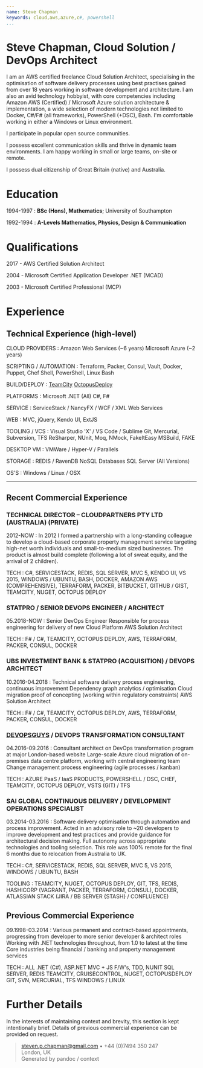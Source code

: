 ```yaml
---
name: Steve Chapman
keywords: cloud,aws,azure,c#, powershell
...
```


# Steve Chapman, Cloud Solution / DevOps Architect

I am an AWS certified freelance Cloud Solution Architect, specialising in the optimisation of software delivery processes using best practises gained from over 18 years working in software development and architecture.  I am also an avid technology hobbyist, with core competencies including Amazon AWS (Certified) / Microsoft Azure solution architecture & implementation, a wide selection of modern technologies not limited to Docker, C#/F# (all frameworks), PowerShell (+DSC), Bash.  I'm comfortable working in either a Windows or Linux environment.

I participate in popular open source communities.

I possess excellent communication skills and thrive in dynamic team environments.  I am happy working in small or large teams, on-site or remote.

I possess dual citizenship of Great Britain (native) and Australia.

# Education

1994-1997 : **BSc (Hons), Mathematics**; University of Southampton

1992-1994 : **A-Levels Mathematics, Physics, Design & Communication**

# Qualifications

2017 - AWS Certified Solution Architect

2004 - Microsoft Certified Application Developer .NET (MCAD)

2003 - Microsoft Certified Professional (MCP)

# Experience

## Technical Experience (high-level)

CLOUD PROVIDERS
:   Amazon Web Services (~6 years)
    Microsoft Azure (~2 years)

SCRIPTING / AUTOMATION
:   Terraform, Packer, Consul, Vault, Docker, Puppet, Chef
    Shell, PowerShell, Linux Bash

BUILD/DEPLOY
:   [TeamCity](https://www.jetbrains.com/teamcity/)
    [OctopusDeploy](https://octopus.com/)

PLATFORMS
:   Microsoft .NET (All)
    C#, F#

SERVICE
:   ServiceStack / NancyFX / WCF / XML Web Services

WEB
:   MVC, jQuery, Kendo UI, ExtJS

TOOLING / VCS
:   Visual Studio 'X' / VS Code / Sublime
    Git, Mercurial, Subversion, TFS
    ReSharper, NUnit, Moq, NMock, FakeItEasy
    MSBuild, FAKE

DESKTOP VM
:   VMWare / Hyper-V / Parallels

STORAGE
:   REDIS / RavenDB NoSQL Databases
    SQL Server (All Versions)

OS'S
:   Windows / Linux / OSX

---

## Recent Commercial Experience

### TECHNICAL DIRECTOR – CLOUDPARTNERS PTY LTD (AUSTRALIA) (PRIVATE)

2012-NOW
:   In 2012 I formed a partnership with a long-standing colleague to develop a cloud-based corporate property management service targeting high-net worth individuals and small-to-medium sized businesses.  The product is almost build complete (following a lot of sweat equity, and the arrival of 2 children).

TECH
:   C#, SERVICESTACK, REDIS, SQL SERVER, MVC 5, KENDO UI, VS 2015, WINDOWS / UBUNTU, BASH, DOCKER, AMAZON AWS (COMPREHENSIVE), TERRAFORM, PACKER, BITBUCKET, GITHUB / GIST, TEAMCITY, NUGET, OCTOPUS DEPLOY

### STATPRO / SENIOR DEVOPS ENGINEER / ARCHITECT

05.2018-NOW
:   Senior DevOps Engineer
    Responsible for process engineering for delivery of new Cloud Platform
    AWS Solution Architect 

TECH
:   F# / C#, TEAMCITY, OCTOPUS DEPLOY, AWS, TERRAFORM, PACKER, CONSUL, DOCKER

### UBS INVESTMENT BANK & STATPRO (ACQUISITION) / DEVOPS ARCHITECT

10.2016-04.2018
:   Technical software delivery process engineering, continuous improvement
    Dependency graph analytics / optimisation
    Cloud migration proof of concepting (working within regulatory constraints)
    AWS Solution Architect 

TECH
:   F# / C#, TEAMCITY, OCTOPUS DEPLOY, AWS, TERRAFORM, PACKER, CONSUL, DOCKER

### [DEVOPSGUYS](https://www.devopsguys.com) / DEVOPS TRANSFORMATION CONSULTANT

04.2016-09.2016
:   Consultant architect on DevOps transformation program at major London-based website
    Large-scale Azure cloud migration of on-premises data centre platform, working with central engineering team
    Change management process engineering (agile processes / kanban)

TECH
:   AZURE PaaS / IaaS PRODUCTS, POWERSHELL / DSC, CHEF, TEAMCITY, OCTOPUS DEPLOY, VSTS (GIT) / TFS

### SAI GLOBAL CONTINUOUS DELIVERY / DEVELOPMENT OPERATIONS SPECIALIST

03.2014-03.2016
:   Software delivery optimisation through automation and process improvement.  Acted in an advisory role to ~20 developers to improve development and test practices and provide guidance for architectural decision making.  Full autonomy across appropriate technologies and tooling selection.
    This role was 100% remote for the final 6 months due to relocation from Australia to UK.

TECH
:   C#, SERVICESTACK, REDIS, SQL SERVER, MVC 5, VS 2015, WINDOWS / UBUNTU, BASH

TOOLING
:   TEAMCITY, NUGET, OCTOPUS DEPLOY, GIT, TFS, REDIS, HASHICORP (VAGRANT, PACKER, TERRAFORM, CONSUL), DOCKER, ATLASSIAN STACK (JIRA / BB SERVER {STASH} / CONFLUENCE)

## Previous Commercial Experience

09.1998-03.2014
:   Various permanent and contract-based appointments, progressing from developer to more senior developer & architect roles
    Working with .NET technologies throughout, from 1.0 to latest at the time
    Core industries being financial / banking and property management services

TECH
:   ALL .NET (C#), ASP.NET MVC + JS F/W's, TDD, NUNIT
    SQL SERVER, REDIS
    TEAMCITY, CRUISECONTROL, NUGET, OCTOPUSDEPLOY
    GIT, SVN, MERCURIAL, TFS
    WINDOWS / LINUX

# Further Details

In the interests of maintaining context and brevity, this section is kept intentionally brief.  Details of previous commercial experience can be provided on request.

> <steven.p.chapman@gmail.com> • +44 (0)7494 350 247\
> London, UK\
> Generated by pandoc / context